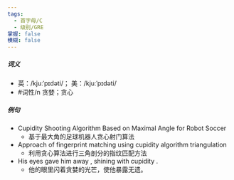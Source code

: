 ```yaml
---
tags:
  - 首字母/C
  - 级别/GRE
掌握: false
模糊: false
---
```

##### 词义
- 英：/kjuːˈpɪdəti/； 美：/kjuːˈpɪdəti/
- #词性/n  贪婪；贪心
##### 例句
- Cupidity Shooting Algorithm Based on Maximal Angle for Robot Soccer
	- 基于最大角的足球机器人贪心射门算法
- Approach of fingerprint matching using cupidity algorithm triangulation
	- 利用贪心算法进行三角剖分的指纹匹配方法
- His eyes gave him away , shining with cupidity .
	- 他的眼里闪着贪婪的光芒，使他暴露无遗。
